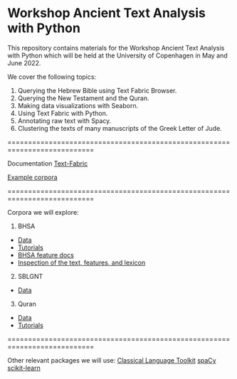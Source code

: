 # Workshop Ancient Text Analysis with Python

This repository contains materials for the Workshop Ancient Text Analysis with Python which will be held at the University of Copenhagen in May and June 2022.

We cover the following topics:

1. Querying the Hebrew Bible using Text Fabric Browser.
2. Querying the New Testament and the Quran.
3. Making data visualizations with Seaborn.
4. Using Text Fabric with Python.
5. Annotating raw text with Spacy.
6. Clustering the texts of many manuscripts of the Greek Letter of Jude.

===========================================================================

Documentation [Text-Fabric](https://annotation.github.io/text-fabric/tf)

[Example corpora](https://annotation.github.io/text-fabric/tf/about/corpora.html)

===========================================================================

Corpora we will explore:
1. BHSA
- [Data](https://github.com/etcbc/bhsa)
- [Tutorials](https://github.com/ETCBC/bhsa/tree/master/tutorial)
- [BHSA feature docs](https://etcbc.github.io/bhsa)
- [Inspection of the text, features, and lexicon](https://shebanq.ancient-data.org)

2. SBLGNT
- [Data](https://github.com/CenterBLC/SBLGNT)

3. Quran
- [Data](https://github.com/q-ran/quran)
- [Tutorials](https://github.com/q-ran/quran/tree/master/tutorial)

===========================================================================

Other relevant packages we will use:
[Classical Language Toolkit](http://cltk.org)
[spaCy](https://spacy.io)
[scikit-learn](https://scikit-learn.org/)

